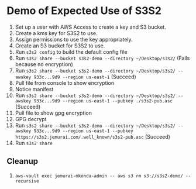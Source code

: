 # Demo of Expected Use of S3S2

1. Set up a user with AWS Access to create a key and S3 bucket.
1. Create a kms key for S3S2 to use.
1. Assign permissions to use the key appropriately.
1. Create an S3 bucket for S3S2 to use.
1. Run `s3s2 config` to build the default config file
1. Run `s3s2 share --bucket s3s2-demo --directory ~/Desktop/s3s2/` (Fails because no encryption)
1. Run `s3s2 share --bucket s3s2-demo --directory ~/Desktop/s3s2/ --awskey 933c...9d9 --region us-east-1` (Succeed)
1. Pull file from console to show encryption
1. Notice manifest
1. Run `s3s2 share --bucket s3s2-demo --directory ~/Desktop/s3s2/ --awskey 933c...9d9 --region us-east-1 --pubkey ./s3s2-pub.asc` (Succeed)
1. Pull file to show gpg encryption
1. GPG decrypt
1. Run `s3s2 share --bucket s3s2-demo --directory ~/Desktop/s3s2/ --awskey 933c...9d9 --region us-east-1 --pubkey https://s3s2.jemurai.com/.well_known/s3s2-pub.asc` (Succeed)
1. Run `s3s2 share`

## Cleanup

1. `aws-vault exec jemurai-mkonda-admin -- aws s3 rm s3://s3s2-demo/ --recursive`